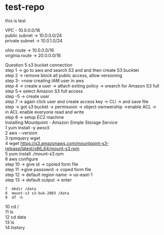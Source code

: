 # test-repo
this is test



VPC - 10.0.0.0/16  
public subnet -> 10.0.0.0/24  
private subnet -> 10.0.1.0/24  

ohio route -> 10.0.0.0/16  
 virginia route -> 20.0.0.0/16  



Question 5 s3 bucket connection  
step 1 -> go to aws and search S3 and and then create S3 bucktet  
step 2 -> remove block all public access, allow versioning  
step 3- >now creating IAM user in aws  
step 4 -> create a user -> attach exiting policy -> srearch for Amazon S3 full   
step 5-> select Amazon S3 full access  
step -5 -> create user  
step 7 -> again click user and create access key -> CLI -> and save file  
step -> got s3 bucket -> permission -> object ownwership ->enable ACL -> in ACL enable everyone  read and write   
step 8 -> setup EC2 machine  
Installing Mountpoint - Amazon Simple Storage Service  
    1  yum install -y awscli  
    2  aws --version  
    3  rpmquery wget  
    4  wget https://s3.amazonaws.com/mountpoint-s3-release/latest/x86_64/mount-s3.rpm  
    5  yum install ./mount-s3.rpm  
    6  aws configure  
step 10 -> give id -> cpoied form file  
step 11 ->give passowrd -> coped form file  
step 12 -> default region name -> us-east-1  
step 13 -> default output -> enter  

    7  mkdir /data  
    8  mount-s3 s3-buk-2003 /data  
    9  df -h  
   10  cd /  
   11  ls  
   12  cd data  
   13  ls  
   14  history  
